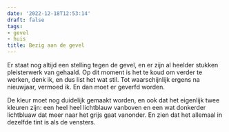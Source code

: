 ```yaml
---
date: '2022-12-18T12:53:14'
draft: false
tags:
- gevel
- huis
title: Bezig aan de gevel
---
```


Er staat nog altijd een stelling tegen de gevel, en er zijn al heelder stukken pleisterwerk van gehaald. Op dit moment is het te koud om verder te werken, denk ik, en dus list het wat stil. Tot waarschijnlijk ergens na nieuwjaar, vermoed ik. En dan moet er geverfd worden. 

De kleur moet nog duidelijk gemaakt worden, en ook dat het eigenlijk twee kleuren zijn: een heel heel lichtblauw vanboven en een wat donkerder lichtbluaw dat meer naar het grijs gaat vanonder. En zien dat het allemaal in dezelfde tint is als de vensters. 
